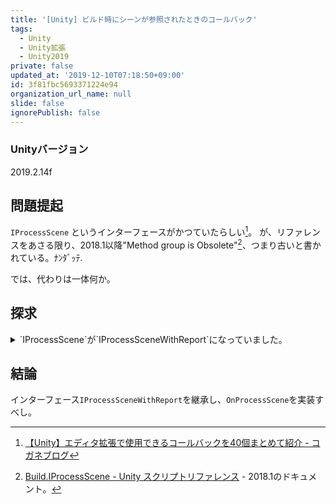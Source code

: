 ```yaml
---
title: '[Unity] ビルド時にシーンが参照されたときのコールバック'
tags:
  - Unity
  - Unity拡張
  - Unity2019
private: false
updated_at: '2019-12-10T07:18:50+09:00'
id: 3f81fbc5693371224e94
organization_url_name: null
slide: false
ignorePublish: false
---
```

### Unityバージョン
2019.2.14f


## 問題提起

`IProcessScene` というインターフェースがかつていたらしい[^1]。
が、リファレンスをあさる限り、2018.1以降"Method group is Obsolete"[^2]、つまり古いと書かれている。ﾅﾝﾀﾞｯﾃ.

では、代わりは一体何か。

## 探求

<details><summary>`IProcessScene`が`IProcessSceneWithReport`になっていました。</summary><div>
とりあえず`IProcessScene`でぐぐると、ドンピシャなのではというQ&Aを発見。
> Remote Settingsを利用する際、Asset Storeからパッケージをインポートすると、次のようなコンパイルエラーが発生します。
>
> ```
> Assets/Editor/RemoteSettings/RemoteSettingsLinker.cs(23,18): error CS0535: `UnityEngine.Analytics.RemoteSettingsLinker' does not implement interface member `UnityEditor.Build.IPreprocessBuild.OnPreprocessBuild(UnityEditor.BuildTarget, string)'
> 
> Assets/Editor/RemoteSettings/RemoteSettingsLinker.cs(23,18): error CS0535: `UnityEngine.Analytics.RemoteSettingsLinker' does not implement interface member `UnityEditor.Build.IPreprocessBuild.OnPreprocessBuild(UnityEditor.BuildTarget, string)'
> ```
> [^3]

読み進めると、`IProcessScene`が`IProcessSceneWithReport`に置き換わっている様子なので、スクリプトリファレンスを見てみる。

https://docs.unity3d.com/ja/2019.2/ScriptReference/Build.IProcessSceneWithReport.OnProcessScene.html

ビンゴ！恐らく、引数に`Build.Reporting.BuildReport`が加わってあたらしくなったためだろう。
</div></details>

## 結論

インターフェース`IProcessSceneWithReport`を継承し、`OnProcessScene`を実装すべし。


[^1]: [【Unity】エディタ拡張で使用できるコールバックを40個まとめて紹介 - コガネブログ](http://baba-s.hatenablog.com/entry/2017/12/04/090000)
[^2]: [Build.IProcessScene - Unity スクリプトリファレンス](https://docs.unity3d.com/ja/2018.1/ScriptReference/Build.IProcessScene.html) - 2018.1のドキュメント。
[^3]: [Unity2018以降でRemote Settingsをインポートするとコンパイルエラーになる場合の対処法 &ndash; ユニティ・テクノロジーズ・ジャパン合同会社](https://helpdesk.unity3d.co.jp/hc/ja/articles/360032362271-Unity2018%E4%BB%A5%E9%99%8D%E3%81%A7Remote-Settings%E3%82%92%E3%82%A4%E3%83%B3%E3%83%9D%E3%83%BC%E3%83%88%E3%81%99%E3%82%8B%E3%81%A8%E3%82%B3%E3%83%B3%E3%83%91%E3%82%A4%E3%83%AB%E3%82%A8%E3%83%A9%E3%83%BC%E3%81%AB%E3%81%AA%E3%82%8B%E5%A0%B4%E5%90%88%E3%81%AE%E5%AF%BE%E5%87%A6%E6%B3%95)
